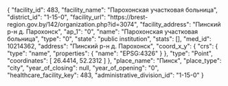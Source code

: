 {
    "facility_id": 483,
    "facility_name": "Парохонская участковая больница",
    "district_id": "1-15-0",
    "facility_url": "https:\/\/brest-region.gov.by\/142\/organization.php?id=3074",
    "facility_address": "Пинский р-н д. Парохонск",
    "ap_1": "0",
    "name": "Парохонская участковая больница",
    "type": "0",
    "state": "public institution",
    "stats": [],
    "med_id": 10214362,
    "address": "Пинский р-н д. Парохонск",
    "coord_x_y": {
        "crs": {
            "type": "name",
            "properties": {
                "name": "EPSG:4326"
            }
        },
        "type": "Point",
        "coordinates": [
            26.4414,
            52.2312
        ]
    },
    "place_name": "Пинск",
    "place_type": "city",
    "year_of_closing": null,
    "year_of_opening": "0",
    "healthcare_facility_key": 483,
    "administrative_division_id": "1-15-0"
}